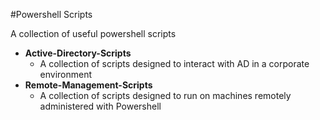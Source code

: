 #Powershell Scripts

A collection of useful powershell scripts

* **Active-Directory-Scripts**
    * A collection of scripts designed to interact with AD in a corporate environment
* **Remote-Management-Scripts**
    * A collection of scripts designed to run on machines remotely administered with Powershell
